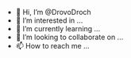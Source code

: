 - 👋 Hi, I’m @DrovoDroch
- 👀 I’m interested in ...
- 🌱 I’m currently learning ...
- 💞️ I’m looking to collaborate on ...
- 📫 How to reach me ...

<!---
DrovoDroch/DrovoDroch is a ✨ special ✨ repository because its `README.md` (this file) appears on your GitHub profile.
You can click the Preview link to take a look at your changes.
--->

